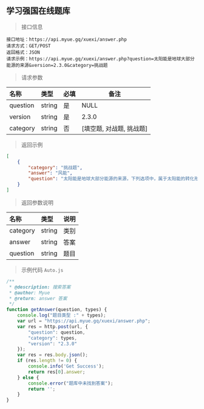 ## 学习强国在线题库


> 接口信息

```
接口地址：https://api.myue.gq/xuexi/answer.php
请求方式：GET/POST
返回格式：JSON
请求示例：https://api.myue.gq/xuexi/answer.php?question=太阳能是地球大部分能源的来源&version=2.3.0&category=挑战题
```

> 请求参数

| 名称     | 类型   | 必填 | 备注                     |
| :------- | :----- | :--- | ------------------------ |
| question | string | 是   | NULL                     |
| version  | string | 是   | 2.3.0                    |
| category | string | 否   | [填空题, 对战题, 挑战题] |

> 返回示例

```json
[
    {
        "category": "挑战题",
        "answer": "风能",
        "question": "太阳能是地球大部分能源的来源，下列选项中，属于太阳能的转化形式的是。"
    }
]
```

> 返回参数说明

| 名称     | 类型   | 说明 |
| :------- | :----- | :--- |
| category | string | 类别 |
| answer   | string | 答案 |
| question | string | 题目 |

> 示例代码 `Auto.js`

``` javascript
/**
 * @description: 搜索答案
 * @author: Myue
 * @return: answer 答案
 */
function getAnswer(question, types) {
    console.log("题目类型 :" + types);
    var url = "https://api.myue.gq/xuexi/answer.php";
    var res = http.post(url, {
        "question": question,
        "category": types,
        "version": "2.3.0"
    });
    var res = res.body.json();
    if (res.length != 0) {
        console.info('Get Success');
        return res[0].answer;
    } else {
        console.error("题库中未找到答案");
        return '';
    }
}
```
